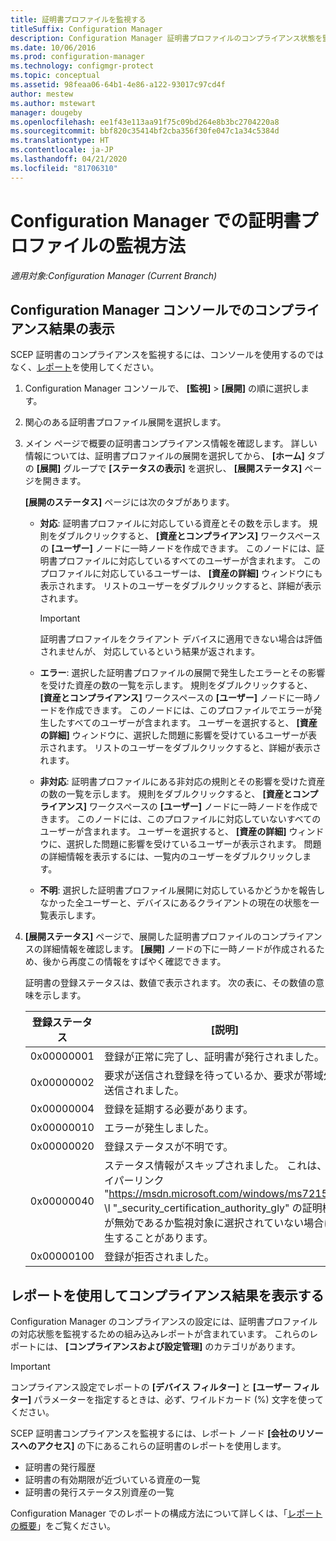 ```yaml
---
title: 証明書プロファイルを監視する
titleSuffix: Configuration Manager
description: Configuration Manager 証明書プロファイルのコンプライアンス状態を監視する方法を説明します。
ms.date: 10/06/2016
ms.prod: configuration-manager
ms.technology: configmgr-protect
ms.topic: conceptual
ms.assetid: 98feaa06-64b1-4e86-a122-93017c97cd4f
author: mestew
ms.author: mstewart
manager: dougeby
ms.openlocfilehash: ee1f43e113aa91f75c09bd264e8b3bc2704220a8
ms.sourcegitcommit: bbf820c35414bf2cba356f30fe047c1a34c5384d
ms.translationtype: HT
ms.contentlocale: ja-JP
ms.lasthandoff: 04/21/2020
ms.locfileid: "81706310"
---
```

# <a name="how-to-monitor-certificate-profiles-in-configuration-manager"></a>Configuration Manager での証明書プロファイルの監視方法

*適用対象:Configuration Manager (Current Branch)*


##  <a name="view-compliance-results-in-the-configuration-manager-console"></a>Configuration Manager コンソールでのコンプライアンス結果の表示  

SCEP 証明書のコンプライアンスを監視するには、コンソールを使用するのではなく、[レポート](#view-compliance-results-by-using-reports)を使用してください。 

1. Configuration Manager コンソールで、 **[監視]** >   **[展開]** の順に選択します。  

2. 関心のある証明書プロファイル展開を選択します。  

3. メイン ページで概要の証明書コンプライアンス情報を確認します。 詳しい情報については、証明書プロファイルの展開を選択してから、 **[ホーム]** タブの **[展開]** グループで **[ステータスの表示]** を選択し、 **[展開ステータス]** ページを開きます。  

    **[展開のステータス]** ページには次のタブがあります。  

   -   **対応**: 証明書プロファイルに対応している資産とその数を示します。 規則をダブルクリックすると、 **[資産とコンプライアンス]** ワークスペースの **[ユーザー]** ノードに一時ノードを作成できます。 このノードには、証明書プロファイルに対応しているすべてのユーザーが含まれます。 このプロファイルに対応しているユーザーは、 **[資産の詳細]** ウィンドウにも表示されます。 リストのユーザーをダブルクリックすると、詳細が表示されます。  

       > [!IMPORTANT]  
       >  証明書プロファイルをクライアント デバイスに適用できない場合は評価されませんが、 対応しているという結果が返されます。  

   -   **エラー**: 選択した証明書プロファイルの展開で発生したエラーとその影響を受けた資産の数の一覧を示します。 規則をダブルクリックすると、 **[資産とコンプライアンス]** ワークスペースの **[ユーザー]** ノードに一時ノードを作成できます。 このノードには、このプロファイルでエラーが発生したすべてのユーザーが含まれます。 ユーザーを選択すると、 **[資産の詳細]** ウィンドウに、選択した問題に影響を受けているユーザーが表示されます。 リストのユーザーをダブルクリックすると、詳細が表示されます。  

   -   **非対応**: 証明書プロファイルにある非対応の規則とその影響を受けた資産の数の一覧を示します。 規則をダブルクリックすると、 **[資産とコンプライアンス]** ワークスペースの **[ユーザー]** ノードに一時ノードを作成できます。 このノードには、このプロファイルに対応していないすべてのユーザーが含まれます。 ユーザーを選択すると、 **[資産の詳細]** ウィンドウに、選択した問題に影響を受けているユーザーが表示されます。 問題の詳細情報を表示するには、一覧内のユーザーをダブルクリックします。  

   -   **不明**: 選択した証明書プロファイル展開に対応しているかどうかを報告しなかった全ユーザーと、デバイスにあるクライアントの現在の状態を一覧表示します。  

4. **[展開ステータス]** ページで、展開した証明書プロファイルのコンプライアンスの詳細情報を確認します。 **[展開]** ノードの下に一時ノードが作成されるため、後から再度この情報をすばやく確認できます。  

    証明書の登録ステータスは、数値で表示されます。 次の表に、その数値の意味を示します。  


   | 登録ステータス |                                                                                                                   [説明]                                                                                                                   |
   |-------------------|-------------------------------------------------------------------------------------------------------------------------------------------------------------------------------------------------------------------------------------------------|
   |    0x00000001     |                                                                                         登録が正常に完了し、証明書が発行されました。                                                                                          |
   |    0x00000002     |                                                                    要求が送信され登録を待っているか、要求が帯域外で送信されました。                                                                    |
   |    0x00000004     |                                                                                                          登録を延期する必要があります。                                                                                                           |
   |    0x00000010     |                                                                                                               エラーが発生しました。                                                                                                                |
   |    0x00000020     |                                                                                                        登録ステータスが不明です。                                                                                                        |
   |    0x00000040     | ステータス情報がスキップされました。 これは、ハイパーリンク "<https://msdn.microsoft.com/windows/ms721572>" \l "_security_certification_authority_gly" の証明機関が無効であるか監視対象に選択されていない場合に発生することがあります。 |
   |    0x00000100     |                                                                                                           登録が拒否されました。                                                                                                           |

##  <a name="view-compliance-results-by-using-reports"></a>レポートを使用してコンプライアンス結果を表示する

Configuration Manager のコンプライアンスの設定には、証明書プロファイルの対応状態を監視するための組み込みレポートが含まれています。 これらのレポートには、 **[コンプライアンスおよび設定管理]** のカテゴリがあります。  

> [!IMPORTANT]  
>  コンプライアンス設定でレポートの **[デバイス フィルター]** と **[ユーザー フィルター]** パラメーターを指定するときは、必ず、ワイルドカード (%) 文字を使ってください。  

SCEP 証明書コンプライアンスを監視するには、レポート ノード **[会社のリソースへのアクセス]** の下にあるこれらの証明書のレポートを使用します。  

-   証明書の発行履歴  
-   証明書の有効期限が近づいている資産の一覧  
-   証明書の発行ステータス別資産の一覧  



 Configuration Manager でのレポートの構成方法について詳しくは、「[レポートの概要](../../core/servers/manage/introduction-to-reporting.md)」をご覧ください。  
